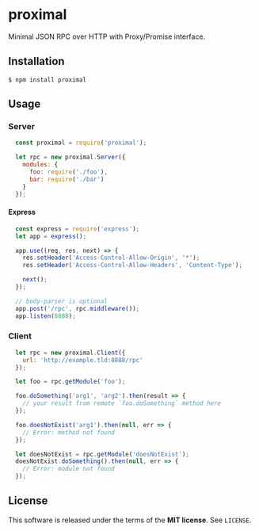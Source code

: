 proximal
========
Minimal JSON RPC over HTTP with Proxy/Promise interface.

Installation
------------

    $ npm install proximal

Usage
-----

### Server
```javascript
  const proximal = require('proximal');

  let rpc = new proximal.Server({
    modules: {
      foo: require('./foo'),
      bar: require('./bar')
    }
  });

```

#### Express
```javascript
  const express = require('express');
  let app = express();

  app.use((req, res, next) => {
    res.setHeader('Access-Control-Allow-Origin', '*');
    res.setHeader('Access-Control-Allow-Headers', 'Content-Type');

    next();
  });

  // body-parser is optional
  app.post('/rpc', rpc.middleware());
  app.listen(8888);
```

### Client
```javascript
  let rpc = new proximal.Client({
    url: 'http://example.tld:8888/rpc'
  });

  let foo = rpc.getModule('foo');

  foo.doSomething('arg1', 'arg2').then(result => {
    // your result from remote `foo.doSomething` method here
  });

  foo.doesNotExist('arg1').then(null, err => {
    // Error: method not found
  });

  let doesNotExist = rpc.getModule('doesNotExist');
  doesNotExist.doSomething().then(null, err => {
    // Error: module not found
  });
```

License
-------
This software is released under the terms of the **MIT license**. See `LICENSE`.
